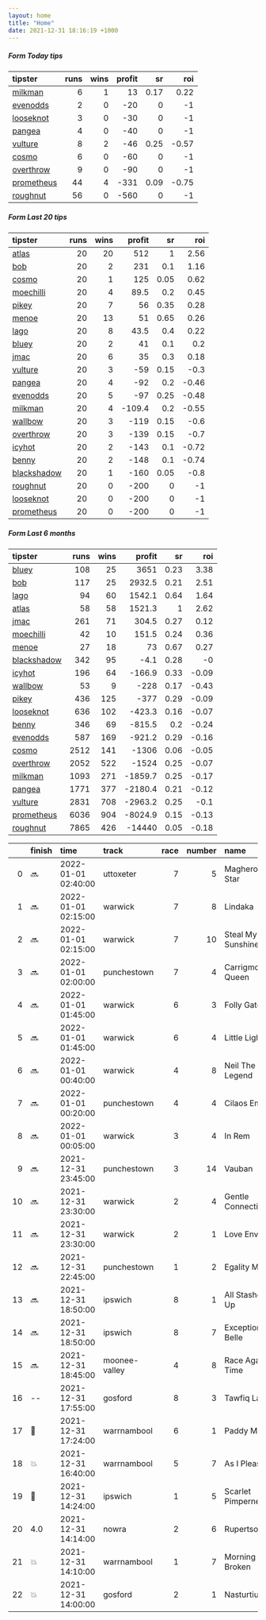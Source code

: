 ```yaml
---   
layout: home  
title: "Home"   
date: 2021-12-31 18:16:19 +1000  
---   
```



##### Form Today tips   

| tipster                                                       |   runs |   wins |   profit |   sr |   roi |
|:--------------------------------------------------------------|-------:|-------:|---------:|-----:|------:|
| [milkman](https://mrwayneo.github.io/tips/milkman.html)       |      6 |      1 |       13 | 0.17 |  0.22 |
| [evenodds](https://mrwayneo.github.io/tips/evenodds.html)     |      2 |      0 |      -20 | 0    | -1    |
| [looseknot](https://mrwayneo.github.io/tips/looseknot.html)   |      3 |      0 |      -30 | 0    | -1    |
| [pangea](https://mrwayneo.github.io/tips/pangea.html)         |      4 |      0 |      -40 | 0    | -1    |
| [vulture](https://mrwayneo.github.io/tips/vulture.html)       |      8 |      2 |      -46 | 0.25 | -0.57 |
| [cosmo](https://mrwayneo.github.io/tips/cosmo.html)           |      6 |      0 |      -60 | 0    | -1    |
| [overthrow](https://mrwayneo.github.io/tips/overthrow.html)   |      9 |      0 |      -90 | 0    | -1    |
| [prometheus](https://mrwayneo.github.io/tips/prometheus.html) |     44 |      4 |     -331 | 0.09 | -0.75 |
| [roughnut](https://mrwayneo.github.io/tips/roughnut.html)     |     56 |      0 |     -560 | 0    | -1    |

##### Form Last 20 tips   

| tipster                                                         |   runs |   wins |   profit |   sr |   roi |
|:----------------------------------------------------------------|-------:|-------:|---------:|-----:|------:|
| [atlas](https://mrwayneo.github.io/tips/atlas.html)             |     20 |     20 |    512   | 1    |  2.56 |
| [bob](https://mrwayneo.github.io/tips/bob.html)                 |     20 |      2 |    231   | 0.1  |  1.16 |
| [cosmo](https://mrwayneo.github.io/tips/cosmo.html)             |     20 |      1 |    125   | 0.05 |  0.62 |
| [moechilli](https://mrwayneo.github.io/tips/moechilli.html)     |     20 |      4 |     89.5 | 0.2  |  0.45 |
| [pikey](https://mrwayneo.github.io/tips/pikey.html)             |     20 |      7 |     56   | 0.35 |  0.28 |
| [menoe](https://mrwayneo.github.io/tips/menoe.html)             |     20 |     13 |     51   | 0.65 |  0.26 |
| [lago](https://mrwayneo.github.io/tips/lago.html)               |     20 |      8 |     43.5 | 0.4  |  0.22 |
| [bluey](https://mrwayneo.github.io/tips/bluey.html)             |     20 |      2 |     41   | 0.1  |  0.2  |
| [jmac](https://mrwayneo.github.io/tips/jmac.html)               |     20 |      6 |     35   | 0.3  |  0.18 |
| [vulture](https://mrwayneo.github.io/tips/vulture.html)         |     20 |      3 |    -59   | 0.15 | -0.3  |
| [pangea](https://mrwayneo.github.io/tips/pangea.html)           |     20 |      4 |    -92   | 0.2  | -0.46 |
| [evenodds](https://mrwayneo.github.io/tips/evenodds.html)       |     20 |      5 |    -97   | 0.25 | -0.48 |
| [milkman](https://mrwayneo.github.io/tips/milkman.html)         |     20 |      4 |   -109.4 | 0.2  | -0.55 |
| [wallbow](https://mrwayneo.github.io/tips/wallbow.html)         |     20 |      3 |   -119   | 0.15 | -0.6  |
| [overthrow](https://mrwayneo.github.io/tips/overthrow.html)     |     20 |      3 |   -139   | 0.15 | -0.7  |
| [icyhot](https://mrwayneo.github.io/tips/icyhot.html)           |     20 |      2 |   -143   | 0.1  | -0.72 |
| [benny](https://mrwayneo.github.io/tips/benny.html)             |     20 |      2 |   -148   | 0.1  | -0.74 |
| [blackshadow](https://mrwayneo.github.io/tips/blackshadow.html) |     20 |      1 |   -160   | 0.05 | -0.8  |
| [roughnut](https://mrwayneo.github.io/tips/roughnut.html)       |     20 |      0 |   -200   | 0    | -1    |
| [looseknot](https://mrwayneo.github.io/tips/looseknot.html)     |     20 |      0 |   -200   | 0    | -1    |
| [prometheus](https://mrwayneo.github.io/tips/prometheus.html)   |     20 |      0 |   -200   | 0    | -1    |

##### Form Last 6 months   

| tipster                                                         |   runs |   wins |   profit |   sr |   roi |
|:----------------------------------------------------------------|-------:|-------:|---------:|-----:|------:|
| [bluey](https://mrwayneo.github.io/tips/bluey.html)             |    108 |     25 |   3651   | 0.23 |  3.38 |
| [bob](https://mrwayneo.github.io/tips/bob.html)                 |    117 |     25 |   2932.5 | 0.21 |  2.51 |
| [lago](https://mrwayneo.github.io/tips/lago.html)               |     94 |     60 |   1542.1 | 0.64 |  1.64 |
| [atlas](https://mrwayneo.github.io/tips/atlas.html)             |     58 |     58 |   1521.3 | 1    |  2.62 |
| [jmac](https://mrwayneo.github.io/tips/jmac.html)               |    261 |     71 |    304.5 | 0.27 |  0.12 |
| [moechilli](https://mrwayneo.github.io/tips/moechilli.html)     |     42 |     10 |    151.5 | 0.24 |  0.36 |
| [menoe](https://mrwayneo.github.io/tips/menoe.html)             |     27 |     18 |     73   | 0.67 |  0.27 |
| [blackshadow](https://mrwayneo.github.io/tips/blackshadow.html) |    342 |     95 |     -4.1 | 0.28 | -0    |
| [icyhot](https://mrwayneo.github.io/tips/icyhot.html)           |    196 |     64 |   -166.9 | 0.33 | -0.09 |
| [wallbow](https://mrwayneo.github.io/tips/wallbow.html)         |     53 |      9 |   -228   | 0.17 | -0.43 |
| [pikey](https://mrwayneo.github.io/tips/pikey.html)             |    436 |    125 |   -377   | 0.29 | -0.09 |
| [looseknot](https://mrwayneo.github.io/tips/looseknot.html)     |    636 |    102 |   -423.3 | 0.16 | -0.07 |
| [benny](https://mrwayneo.github.io/tips/benny.html)             |    346 |     69 |   -815.5 | 0.2  | -0.24 |
| [evenodds](https://mrwayneo.github.io/tips/evenodds.html)       |    587 |    169 |   -921.2 | 0.29 | -0.16 |
| [cosmo](https://mrwayneo.github.io/tips/cosmo.html)             |   2512 |    141 |  -1306   | 0.06 | -0.05 |
| [overthrow](https://mrwayneo.github.io/tips/overthrow.html)     |   2052 |    522 |  -1524   | 0.25 | -0.07 |
| [milkman](https://mrwayneo.github.io/tips/milkman.html)         |   1093 |    271 |  -1859.7 | 0.25 | -0.17 |
| [pangea](https://mrwayneo.github.io/tips/pangea.html)           |   1771 |    377 |  -2180.4 | 0.21 | -0.12 |
| [vulture](https://mrwayneo.github.io/tips/vulture.html)         |   2831 |    708 |  -2963.2 | 0.25 | -0.1  |
| [prometheus](https://mrwayneo.github.io/tips/prometheus.html)   |   6036 |    904 |  -8024.9 | 0.15 | -0.13 |
| [roughnut](https://mrwayneo.github.io/tips/roughnut.html)       |   7865 |    426 | -14440   | 0.05 | -0.18 |

|    | finish            | time                | track         |   race |   number | name               |   odds | tipster            |
|---:|:------------------|:--------------------|:--------------|-------:|---------:|:-------------------|-------:|:-------------------|
|  0 | :soon:            | 2022-01-01 02:40:00 | uttoxeter     |      7 |        5 | Magheroarty Star   |  12    | vulture,milkman    |
|  1 | :soon:            | 2022-01-01 02:15:00 | warwick       |      7 |        8 | Lindaka            |   4.8  | looseknot          |
|  2 | :soon:            | 2022-01-01 02:15:00 | warwick       |      7 |       10 | Steal My Sunshine  |   4.8  | overthrow          |
|  3 | :soon:            | 2022-01-01 02:00:00 | punchestown   |      7 |        4 | Carrigmoorna Queen |   4    | overthrow          |
|  4 | :soon:            | 2022-01-01 01:45:00 | warwick       |      6 |        3 | Folly Gate         |   6    | looseknot          |
|  5 | :soon:            | 2022-01-01 01:45:00 | warwick       |      6 |        4 | Little Light       |   4.8  | vulture,pangea     |
|  6 | :soon:            | 2022-01-01 00:40:00 | warwick       |      4 |        8 | Neil The Legend    |   4.75 | overthrow          |
|  7 | :soon:            | 2022-01-01 00:20:00 | punchestown   |      4 |        4 | Cilaos Emery       |   1.85 | overthrow          |
|  8 | :soon:            | 2022-01-01 00:05:00 | warwick       |      3 |        4 | In Rem             |   3    | vulture            |
|  9 | :soon:            | 2021-12-31 23:45:00 | punchestown   |      3 |       14 | Vauban             |   1.7  | evenodds,overthrow |
| 10 | :soon:            | 2021-12-31 23:30:00 | warwick       |      2 |        4 | Gentle Connections |   3.25 | overthrow          |
| 11 | :soon:            | 2021-12-31 23:30:00 | warwick       |      2 |        1 | Love Envoi         |   2.2  | milkman            |
| 12 | :soon:            | 2021-12-31 22:45:00 | punchestown   |      1 |        2 | Egality Mans       |   2.25 | overthrow          |
| 13 | :soon:            | 2021-12-31 18:50:00 | ipswich       |      8 |        1 | All Stashed Up     |   1.73 | milkman            |
| 14 | :soon:            | 2021-12-31 18:50:00 | ipswich       |      8 |        7 | Exceptional Belle  |  10    | looseknot          |
| 15 | :soon:            | 2021-12-31 18:45:00 | moonee-valley |      4 |        8 | Race Against Time  |   6    | pangea             |
| 16 | --                | 2021-12-31 17:55:00 | gosford       |      8 |        3 | Tawfiq Lass        |  10    | pangea             |
| 17 | :3rd_place_medal: | 2021-12-31 17:24:00 | warrnambool   |      6 |        1 | Paddy Mac          |   3.3  | vulture            |
| 18 | :boom:            | 2021-12-31 16:40:00 | warrnambool   |      5 |        7 | As I Please        |   6    | milkman            |
| 19 | :3rd_place_medal: | 2021-12-31 14:24:00 | ipswich       |      1 |        5 | Scarlet Pimpernel  |   1.8  | evenodds,overthrow |
| 20 | 4.0               | 2021-12-31 14:14:00 | nowra         |      2 |        6 | Rupertson          |   5    | vulture,milkman    |
| 21 | :boom:            | 2021-12-31 14:10:00 | warrnambool   |      1 |        7 | Morning Has Broken |   1.83 | vulture            |
| 22 | :boom:            | 2021-12-31 14:00:00 | gosford       |      2 |        1 | Nasturtium         |   1.38 | vulture            |